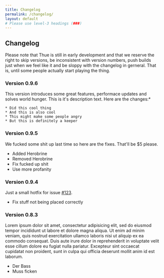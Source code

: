 ```yaml
---
title: Changelog
permalink: /changelog/
layout: default
# Please use level-3 headings (###)
---
```


## Changelog

Please note that Thue is still in early development and that we reserve the right to skip versions, be inconsistent with version numbers, push builds just when we feel like it and be sloppy with the changelog in gerneral. That is, until some people actually start playing the thing.


### Version 0.9.6

This version introduces some great features, performace updates and solves world hunger. This is it's description text. Here are the changes:*

```
* Did this cool thing
* And this is also cool
* This might make some people angry
* But this is definitely a keeper
```


### Version 0.9.5

We fucked some shit up last time so here are the fixes. That'll be $5 please.

* Added Herobrine
* Removed Herobrine
* Fix fucked up shit
* Use more profanity


### Version 0.9.4

Just a small hotfix for issue [#123](https://gitlab.uni-koblenz.de/mbrack/thue/issues/123).

* Fix stuff not being placed correctly

### Version 0.8.3

Lorem ipsum dolor sit amet, consectetur adipisicing elit, sed do eiusmod tempor incididunt ut labore et dolore magna aliqua. Ut enim ad minim veniam, quis nostrud exercitation ullamco laboris nisi ut aliquip ex ea commodo consequat. Duis aute irure dolor in reprehenderit in voluptate velit esse cillum dolore eu fugiat nulla pariatur. Excepteur sint occaecat cupidatat non proident, sunt in culpa qui officia deserunt mollit anim id est laborum.

* Der Bass
* Muss ficken
